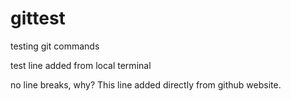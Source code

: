 # gittest
testing git commands

test line added from local terminal

no line breaks, why?
This line added directly from github website.
